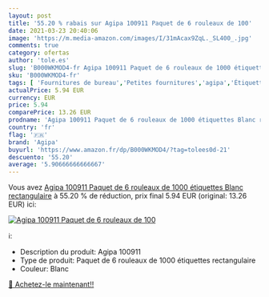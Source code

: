 ```yaml
---
layout: post
title: '55.20 % rabais sur Agipa 100911 Paquet de 6 rouleaux de 100'
date: 2021-03-23 20:40:06
image: 'https://m.media-amazon.com/images/I/31mAcax9ZqL._SL400_.jpg'
comments: true
category: ofertas
author: 'tole.es'
slug: 'B000WKMOD4-fr Agipa 100911 Paquet de 6 rouleaux de 1000 étiquettes Blanc...'
sku: 'B000WKMOD4-fr'
tags: [ 'Fournitures de bureau','Petites fournitures','agipa','Étiquettes dadresse','Étiquettes et autocollants','Étiquettes, onglets séparateurs et tampons', ]
actualPrice: 5.94 EUR
currency: EUR
price: 5.94
comparePrice: 13.26 EUR
prodname: 'Agipa 100911 Paquet de 6 rouleaux de 1000 étiquettes Blanc rectangulaire'
country: 'fr'
flag: '🇫🇷'
brand: 'Agipa'
buyurl: 'https://www.amazon.fr/dp/B000WKMOD4/?tag=tolees0d-21'
descuento: '55.20'
average: '5.90666666666667'
---
```


Vous avez [Agipa 100911 Paquet de 6 rouleaux de 1000 étiquettes Blanc rectangulaire](https://www.amazon.fr/dp/B000WKMOD4/?tag=tolees0d-21)  à  55.20 % de réduction, prix final  5.94 EUR (original: 13.26 EUR) ici:

[![Agipa 100911 Paquet de 6 rouleaux de 100](https://m.media-amazon.com/images/I/31mAcax9ZqL._SL400_.jpg)](https://www.amazon.fr/dp/B000WKMOD4/?tag=tolees0d-21)

ℹ️:

- Description du produit: Agipa 100911
- Type de produit: Paquet de 6 rouleaux de 1000 étiquettes rectangulaire
- Couleur: Blanc

[🛒 Achetez-le maintenant!!](https://www.amazon.fr/dp/B000WKMOD4/?tag=tolees0d-21)
